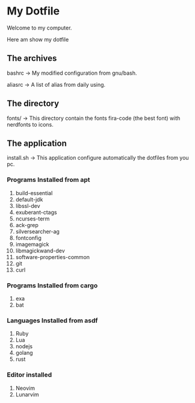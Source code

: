 # My Dotfile

Welcome to my computer.

Here am show my dotfile 

## The archives

bashrc -> My modified configuration from gnu/bash.

aliasrc -> A list of alias from daily using.

## The directory

fonts/ -> This directory contain the fonts fira-code (the best font) with nerdfonts to icons.

## The application

install.sh -> This application configure automatically the dotfiles from you pc.

### Programs Installed from apt 

1. build-essential 
2. default-jdk 
3. libssl-dev 
4. exuberant-ctags 
5. ncurses-term 
6. ack-grep 
7. silversearcher-ag 
8. fontconfig 
9. imagemagick 
10. libmagickwand-dev 
11. software-properties-common 
12. git 
13. curl

### Programs Installed from cargo

1. exa 
2. bat 

### Languages Installed from asdf

1. Ruby
2. Lua
3. nodejs
4. golang 
5. rust 

### Editor installed 
1. Neovim 
2. Lunarvim 

